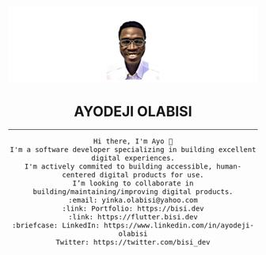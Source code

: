 <img src="https://raw.githubusercontent.com/bisi-dev/bisi-dev/main/banner.png"/>
<h1 align="center"> AYODEJI OLABISI </h1>
<hr></hr>
<p align="center">
  <samp>
    Hi there, I'm Ayo 👋<br>
    I'm a software developer specializing in building excellent digital experiences. <br>
    I'm actively commited to building accessible, human-centered digital products for use. <br>
    I’m looking to collaborate in building/maintaining/improving digital products. <br>
    :email:	yinka.olabisi@yahoo.com <br>
    :link: Portfolio: https://bisi.dev <br>
    :link: https://flutter.bisi.dev<br>
    :briefcase: LinkedIn: https://www.linkedin.com/in/ayodeji-olabisi <br>
     Twitter: https://twitter.com/bisi_dev
  </samp>
</p>




<!--
**bisithegeek/bisithegeek** is a ✨ _special_ ✨ repository because its `README.md` (this file) appears on your GitHub profile.

- 💻 I am a full-stack developer (MERN stack)
- 📐 I am obsessed with the clean code architecture by Bob Martin 

### What are my principles?
- Clean code architecture
- Building using microservices
- Agile workflow

### What am I learning currently?
- Typescript
- Tableau
- React
- Advanced CSS techniques
- Advanced Node JS principles

### ⚡ 2021 Goals
- 🧑‍💻 Become a professional software engineer
- 📊 Build a career in data science (python)
- 📚 Read a book every week

Here are some ideas to get you started:

- 🔭 I’m currently working on ...
- 🌱 I’m currently learning ...
- 👯 I’m looking to collaborate on ...
- 🤔 I’m looking for help with ...
- 💬 Ask me about ...
- 📫 How to reach me: ...
- 😄 Pronouns: ...
- ⚡ Fun fact: ...
-->
